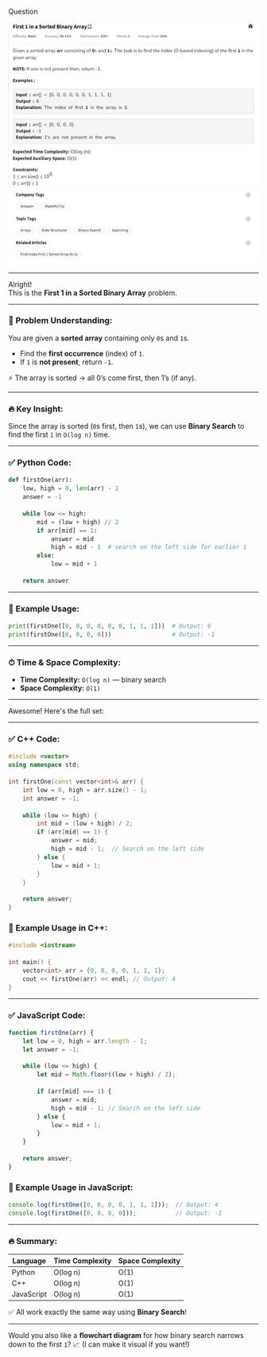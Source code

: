 Question

![Question](Question.png)

---
Alright!  
This is the **First 1 in a Sorted Binary Array** problem.

---

### 🧠 Problem Understanding:

You are given a **sorted array** containing only `0`s and `1`s.

- Find the **first occurrence** (index) of `1`.
- If `1` is **not present**, return `-1`.

⚡ The array is sorted → all 0’s come first, then 1’s (if any).

---

### 🔥 Key Insight:
Since the array is sorted (`0`s first, then `1`s), we can use **Binary Search** to find the first `1` in `O(log n)` time.

---

### ✅ Python Code:
```python
def firstOne(arr):
    low, high = 0, len(arr) - 1
    answer = -1

    while low <= high:
        mid = (low + high) // 2
        if arr[mid] == 1:
            answer = mid
            high = mid - 1  # search on the left side for earlier 1
        else:
            low = mid + 1

    return answer
```

---

### 🧪 Example Usage:
```python
print(firstOne([0, 0, 0, 0, 0, 0, 1, 1, 1]))  # Output: 6
print(firstOne([0, 0, 0, 0]))                 # Output: -1
```

---

### ⏱ Time & Space Complexity:
- **Time Complexity:** `O(log n)` — binary search
- **Space Complexity:** `O(1)`

---

Awesome! Here's the full set:

---

### ✅ C++ Code:
```cpp
#include <vector>
using namespace std;

int firstOne(const vector<int>& arr) {
    int low = 0, high = arr.size() - 1;
    int answer = -1;

    while (low <= high) {
        int mid = (low + high) / 2;
        if (arr[mid] == 1) {
            answer = mid;
            high = mid - 1;  // Search on the left side
        } else {
            low = mid + 1;
        }
    }

    return answer;
}
```

### 🧪 Example Usage in C++:
```cpp
#include <iostream>

int main() {
    vector<int> arr = {0, 0, 0, 0, 1, 1, 1};
    cout << firstOne(arr) << endl; // Output: 4
}
```

---

### ✅ JavaScript Code:
```javascript
function firstOne(arr) {
    let low = 0, high = arr.length - 1;
    let answer = -1;

    while (low <= high) {
        let mid = Math.floor((low + high) / 2);

        if (arr[mid] === 1) {
            answer = mid;
            high = mid - 1; // Search on the left side
        } else {
            low = mid + 1;
        }
    }

    return answer;
}
```

### 🧪 Example Usage in JavaScript:
```javascript
console.log(firstOne([0, 0, 0, 0, 1, 1, 1]));  // Output: 4
console.log(firstOne([0, 0, 0, 0]));           // Output: -1
```

---

### 🔥 Summary:
| Language  | Time Complexity | Space Complexity |
|-----------|------------------|------------------|
| Python    | O(log n)          | O(1)             |
| C++       | O(log n)          | O(1)             |
| JavaScript| O(log n)          | O(1)             |

✅ All work exactly the same way using **Binary Search**!

---

Would you also like a **flowchart diagram** for how binary search narrows down to the first `1`? 📈 (I can make it visual if you want!)